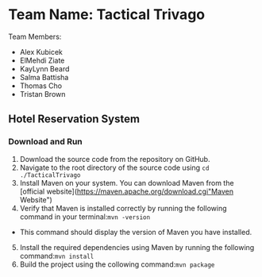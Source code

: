 # Team Name: Tactical Trivago

Team Members:
- Alex Kubicek
- ElMehdi Ziate
- KayLynn Beard
- Salma Battisha
- Thomas Cho
- Tristan Brown

## Hotel Reservation System

### Download and Run

1. Download the source code from the repository on GitHub.
2. Navigate to the root directory of the source code using `cd ./TacticalTrivago`
3. Install Maven on your system. You can download Maven from the [official website](https://maven.apache.org/download.cgi"Maven Website")
4. Verify that Maven is installed correctly by running the following command in your terminal:`mvn -version`
- This command should display the version of Maven you have installed.
5. Install the required dependencies using Maven by running the following command:`mvn install`
6. Build the project using the collowing command:`mvn package`

